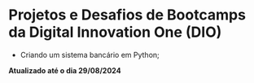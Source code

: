 # Projetos e Desafios de Bootcamps da Digital Innovation One (DIO)
  
- Criando um sistema bancário em Python;
  
**Atualizado até o dia 29/08/2024**
